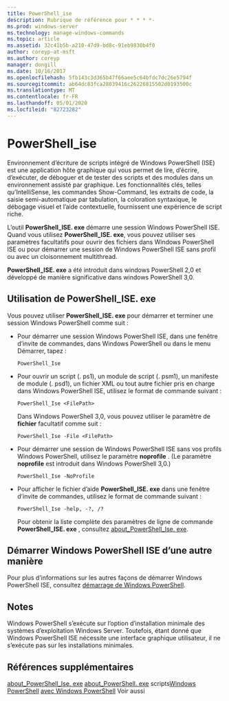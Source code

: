 ```yaml
---
title: PowerShell_ise
description: Rubrique de référence pour * * * *-
ms.prod: windows-server
ms.technology: manage-windows-commands
ms.topic: article
ms.assetid: 32c41b5b-a210-47d9-bd8c-91eb9830b4f0
author: coreyp-at-msft
ms.author: coreyp
manager: dongill
ms.date: 10/16/2017
ms.openlocfilehash: 5fb143c3d365b47f66aee5c64bfdc7dc26e5794f
ms.sourcegitcommit: ab64dc83fca28039416c26226815502d0193500c
ms.translationtype: MT
ms.contentlocale: fr-FR
ms.lasthandoff: 05/01/2020
ms.locfileid: "82723282"
---
```

# <a name="powershell_ise"></a>PowerShell_ise



Environnement d’écriture de scripts intégré de Windows PowerShell (ISE) est une application hôte graphique qui vous permet de lire, d’écrire, d’exécuter, de déboguer et de tester des scripts et des modules dans un environnement assisté par graphique. Les fonctionnalités clés, telles qu’IntelliSense, les commandes Show-Command, les extraits de code, la saisie semi-automatique par tabulation, la coloration syntaxique, le débogage visuel et l’aide contextuelle, fournissent une expérience de script riche.

L’outil **PowerShell_ISE. exe** démarre une session Windows PowerShell ISE. Quand vous utilisez **PowerShell_ISE. exe**, vous pouvez utiliser ses paramètres facultatifs pour ouvrir des fichiers dans Windows PowerShell ISE ou pour démarrer une session de Windows PowerShell ISE sans profil ou avec un cloisonnement multithread.

**PowerShell_ISE. exe** a été introduit dans windows PowerShell 2,0 et développé de manière significative dans windows PowerShell 3,0.

## <a name="using-powershell_iseexe"></a>Utilisation de PowerShell_ISE. exe

Vous pouvez utiliser **PowerShell_ISE. exe** pour démarrer et terminer une session Windows PowerShell comme suit :
- Pour démarrer une session Windows PowerShell ISE, dans une fenêtre d’invite de commandes, dans Windows PowerShell ou dans le menu Démarrer, tapez :  
  ```
  PowerShell_Ise
  ```  
- Pour ouvrir un script (. ps1), un module de script (. psm1), un manifeste de module (. psd1), un fichier XML ou tout autre fichier pris en charge dans Windows PowerShell ISE, utilisez le format de commande suivant :  
  ```
  PowerShell_Ise <FilePath>
  ```  
  Dans Windows PowerShell 3,0, vous pouvez utiliser le paramètre de **fichier** facultatif comme suit :  
  ```
  PowerShell_Ise -File <FilePath>
  ```  
- Pour démarrer une session de Windows PowerShell ISE sans vos profils Windows PowerShell, utilisez le paramètre **noprofile** . (Le paramètre **noprofile** est introduit dans Windows PowerShell 3,0.)  
  ```
  PowerShell_Ise -NoProfile
  ```  
- Pour afficher le fichier d’aide **PowerShell_ISE. exe** dans une fenêtre d’invite de commandes, utilisez le format de commande suivant :  
  ```
  PowerShell_Ise -help, -?, /?
  ```  
  Pour obtenir la liste complète des paramètres de ligne de commande **PowerShell_ISE. exe** , consultez [about_PowerShell_Ise. exe](https://go.microsoft.com/fwlink/?LinkId=256512).

## <a name="start-windows-powershell-ise-in-other-ways"></a>Démarrer Windows PowerShell ISE d’une autre manière

Pour plus d’informations sur les autres façons de démarrer Windows PowerShell ISE, consultez [démarrage de Windows PowerShell](https://go.microsoft.com/fwlink/?LinkID=135259).

## <a name="remarks"></a>Notes 

Windows PowerShell s’exécute sur l’option d’installation minimale des systèmes d’exploitation Windows Server. Toutefois, étant donné que Windows PowerShell ISE nécessite une interface graphique utilisateur, il ne s’exécute pas sur les installations minimales.

## <a name="additional-references"></a>Références supplémentaires

[about_PowerShell_Ise. exe](https://go.microsoft.com/fwlink/?LinkId=256512)
[about_PowerShell. exe](https://go.microsoft.com/fwlink/?LinkID=113439)
scripts[Windows PowerShell](https://go.microsoft.com/fwlink/?LinkID=107116)
[avec Windows PowerShell](https://technet.microsoft.com/scriptcenter/dd742419) Voir aussi